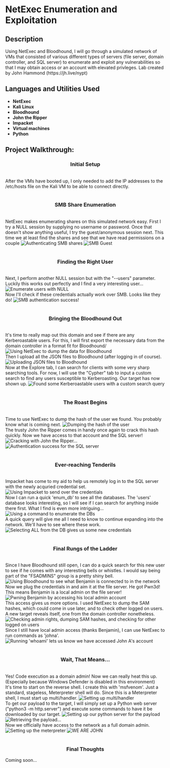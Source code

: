 # NetExec Enumeration and Exploitation

<h2>Description</h2>
Using NetExec and Bloodhound, I will go through a simulated network of VMs that consisted of various different types of servers (file server, domain controller, and SQL server) to enumerate and exploit any vulnerabilities so that I may obtain access or an account with elevated privleges. Lab created by John Hammond (https://jh.live/nypt)
<br />


<h2>Languages and Utilities Used</h2>

- <b>NetExec</b> 
- <b>Kali Linux</b>
- <b>Bloodhound</b>
- <b>John the Ripper</b>
- <b>Impacket</b>
- <b>Virtual machines</b>
- <b>Python</b>

<h2>Project Walkthrough:</h2>

<p>
<h3 align="center">Initial Setup</h3> <br/>
After the VMs have booted up, I only needed to add the IP addresses to the /etc/hosts file on the Kali VM to be able to connect directly.
<br />
<br />
<h3 align="center">SMB Share Enumeration</h3> 
<br/>
NetExec makes enumerating shares on this simulated network easy. First I try a NULL session by supplying no username or password. Once that doesn't show anything useful, I try the guest/anonymous session next. This time we at least find the shares and see that we have read permissions on a couple
<img src="https://i.ibb.co/M9VtbqY/authenticate-SMBshares-ATTEMPT.png" alt="Authenticating SMB shares" border="0">
<img src="https://i.ibb.co/42DR8ff/SMBguest.png" alt="SMB Guest" border="0">
<br />
<br />
 <h3 align="center">Finding the Right User</h3>
 <br />
Next, I perform another NULL session but with the "--users" parameter. Luckily this works out perfectly and I find a very interesting user...
<img src="https://i.ibb.co/Ypcshvf/enumerate-USERSnull.png" alt="Enumerate users with NULL" border="0">
 <br />
Now I'll check if these credentials actually work over SMB. Looks like they do!
<img src="https://i.ibb.co/vmN6cqR/SMBauth-SUCCESSreal.png" alt="SMB authentication success!" border="0">
 <br />
 <br />
<h3 align="center"> Bringing the Bloodhound Out</h3>
<br />
It's time to really map out this domain and see if there are any Kerberoastable users. For this, I will first export the necessary data from the domain controller in a format fit for Bloodhound/
<img src="https://i.ibb.co/599rDNr/blooudhound-COLLECTION.png" alt="Using NetExec to dump the data for Bloodhound" border="0">
<br />
Then I upload all the JSON files to Bloodhound (after logging in of course).
<img src="https://i.ibb.co/SxwKNSg/UPLOADbloodhound-COLLECTION.png" alt="Uploading JSON files to Bloodhound" border="0">
<br />
Now at the Explore tab, I can search for clients with some very sharp searching tools. For now, I will use the "Cypher" tab to input a custom search to find any users susceptible to Kerberoasting. Our target has now shown up.
<img src="https://i.ibb.co/9nmcYG7/KERBEROASTABLEusers.png" alt="Found some Kerberoastable users with a custom search query" border="0">
<br />
<br />
<h3 align="center">The Roast Begins</h3>
<br />
Time to use NetExec to dump the hash of the user we found. You probably know what is coming next.
<img src="https://i.ibb.co/Lv1zc8W/johnHASH.png" alt="Dumping the hash of the user" border="0">
 <br />
 The trusty John the Ripper comes in handy once again to crack this hash quickly. Now we have access to that account and the SQL server!
<img src="https://i.ibb.co/gdk8rGk/johnthe-RIPPEr.png" alt="Cracking with John the Ripper..." border="0">
<img src="https://i.ibb.co/8gFGq04/kerberoast-AUTHsql.png" alt="Authentication success for the SQL server" border="0">
<br />
<br />
<h3 align="center">Ever-reaching Tenderils</h3>
<br />
Impacket has come to my aid to help us remotely log in to the SQL server with the newly acquried credential set.
<img src="https://i.ibb.co/chtnzGj/impacket-SQLlogin.png" alt="Using Impacket to send over the credentials" border="0">
<br />
Now I can run a quick 'enum_db' to see all the databases. The 'users' database looks interesting, so I will see if I can search for anything inside there first. What I find is even more intriguing...
<img src="https://i.ibb.co/B4t4N3L/SQLdb-ENUM.png" alt="Using a command to enumerate the DBs" border="0">
<br />
 A quick query will give me all I need to know to continue expanding into the network. We'll have to see where these work.
<img src="https://i.ibb.co/vxPbQ7z/SQLaccount-CREDENTIALS.png" alt="Selecting ALL from the DB gives us some new credentials" border="0">
<br />
<br />
<h3 align="center">Final Rungs of the Ladder</h3>
<br />
Since I have Bloodhound still open, I can do a quick search for this new user to see if he comes with any interesting bells or whistles. I would say being part of the "FSADMINS" group is a pretty shiny bell.
<img src="https://i.ibb.co/1bNpDPL/bloodhound-BENJAMIN.png" alt="Using Bloodhound to see what Benjamin is connected to in the network" border="0">
<br />
Now we plug the credentials in and aim it at the file server. He got Pwn3d! This means Benjamin is a local admin on the file server!
<img src="https://i.ibb.co/9hMVD3T/benji-PWN3-D.png" alt="Pwning Benjamin by accessing his local admin account" border="0">
<br />
This access gives us more options. I used NetExec to dump the SAM hashes, which could come in use later, and to check other logged on users. A new target reveals itself, one from the domain controller nonetheless.
<img src="https://i.ibb.co/tpm1NJw/admincheck-SAMDUMPloggeduser.png" alt="Checking admin rights, dumping SAM hashes, and checking for other logged on users" border="0">
 <br />
 Since I still have local admin access (thanks Benjamin), I can use NetExec to run commands as 'johna'.
 <img src="https://i.ibb.co/jVHNJk5/whoami-ASJOHN.png" alt="Running 'whoami' lets us know we have accessed John A's account" border="0">
 <br />
 <br />
<h3 align="center"> Wait, That Means...</h3>
<br />
Yes! Code execution as a domain admin! Now we can really heat this up. (Especially because Windows Defender is disabled in this environment) <br/>
It's time to start on the reverse shell. I create this with 'msfvenom'. Just a standard, stageless, Meterpreter shell will do. Since this is a Meterpreter shell, I must start up multi/handler.
<img src="https://i.ibb.co/w4jxNXp/multihandler.png" alt="Setting up multi/handler" border="0">
<br />
To get our payload to the target, I will simply set up a Python web server ("python3 -m http.server") and execute some commands to have it be downloaded by our target.
<img src="https://i.ibb.co/P4BfwNF/pythonserver.png" alt="Setting up our python server for the payload" border="0">
<img src="https://i.ibb.co/80T3qr1/retrieve-PAYLOAD1.png" alt="Retrieving the payload..." border="0">
<br />
Now we officially have access to the network as a full domain admin.
<img src="https://i.ibb.co/PFsMPNB/retrievepayload3.png" alt="Setting up the meterpreter" border="0">
<img src="https://i.ibb.co/FBrhJ2Q/imin-JOHNA.png" alt="WE ARE JOHN" border="0">
<br />
<br />
<h3 align="center">Final Thoughts</h3>
Coming soon...
 
</p>

